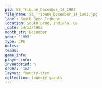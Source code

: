 ```yaml
---
pid: SB_Tribune_December_14_1903
file_name: SB_Tribune_December_14_1903.jpg
label: South Bend Tribune
location: South Bend, Indiana, US
_date: 14/12/1903
month_str: December
year: '1903'
type: JPG
notes: 
teams: 
game_info: 
player_info: 
inventoried: n
order: '163'
layout: foundry-item
collection: foundry-giants
---
```

